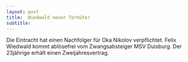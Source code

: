 ```yaml
---
layout: post
title:  Wiedwald neuer Torhüter
subtitle:  
---
```


Die Eintracht hat einen Nachfolger für Oka Nikolov verpflichtet. Felix Wiedwald kommt ablösefrei vom Zwangsabsteiger MSV Duisburg. Der 23jährige erhält einen Zweijahresvertrag.


